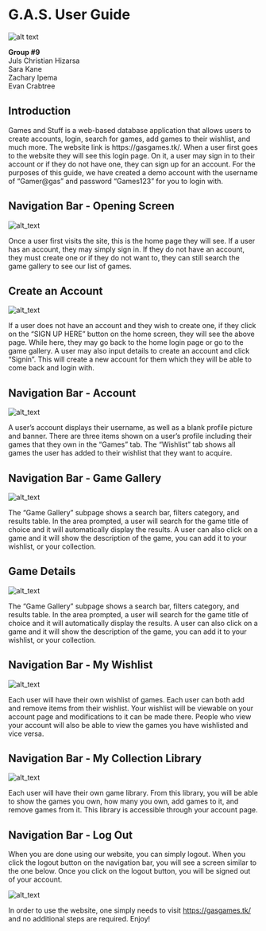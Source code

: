 # G.A.S. User Guide
![alt text][logo]

**Group #9**<br>
Juls Christian Hizarsa<br>
Sara Kane <br>
Zachary Ipema<br>
Evan Crabtree<br>

<h2>Introduction</h2>
Games and Stuff is a web-based database application that allows users to create accounts, login, search for games, add games to their wishlist, and much more. The website link is https://gasgames.tk/. When a user first goes to the website they will see this login page. On it, a user may sign in to their account or if they do not have one, they can sign up for an account. For the purposes of this guide, we have created a demo account with the username of “Gamer@gas” and password “Games123” for you to login with. 

<h2>Navigation Bar - Opening Screen</h2>

![alt_text][navbar]

Once a user first visits the site, this is the home page they will see. If a user has an account, they may simply sign in. If they do not have an account, they must create one or if they do not want to, they can still search the game gallery to see our list of games.

<h2>Create an Account</h2>

![alt_text][createacc]

If a user does not have an account and they wish to create one, if they click on the “SIGN UP HERE” button on the home screen, they will see the above page. While here, they may go back to the home login page or go to the game gallery. A user may also input details to create an account and click “Signin”. This will create a new account for them which they will be able to come back and login with.

<h2>Navigation Bar - Account</h2>

![alt_text][navaccount]

A user’s account displays their username, as well as a blank profile picture and banner. There are three items shown on a user’s profile including their games that they own in the “Games” tab. The “Wishlist” tab shows all games the user has added to their wishlist that they want to acquire. 

<h2>Navigation Bar - Game Gallery</h2>

![alt_text][navgallery]

The “Game Gallery” subpage shows a search bar, filters category, and results table. In the area prompted, a user will search for the game title of choice and it will automatically display the results. A user can also click on a game and it will show the description of the game, you can add it to your wishlist, or your collection.

<h2>Game Details</h2>

![alt_text][gamedetails]

The “Game Gallery” subpage shows a search bar, filters category, and results table. In the area prompted, a user will search for the game title of choice and it will automatically display the results. A user can also click on a game and it will show the description of the game, you can add it to your wishlist, or your collection.

<h2>Navigation Bar - My Wishlist</h2>

![alt_text][navwishlist]

Each user will have their own wishlist of games. Each user can both add and remove items from their wishlist. Your wishlist will be viewable on your account page and modifications to it can be made there. People who view your account will also be able to view the games you have wishlisted and vice versa.

<h2>Navigation Bar - My Collection Library</h2>

![alt_text][navcollection]

Each user will have their own game library. From this library, you will be able to show the games you own, how many you own, add games to it, and remove games from it. This library is accessible through your account page.

<h2>Navigation Bar - Log Out</h2>

When you are done using our website, you can simply logout. When you click the logout button on the navigation bar, you will see a screen similar to the one below. Once you click on the logout button, you will be signed out of your account.

![alt_text][navlogout]

In order to use the website, one simply needs to visit https://gasgames.tk/ and no additional steps are required. Enjoy!

[logo]: https://cdn.discordapp.com/attachments/908625213435019297/968740100634730516/412ProjectLogo.png "logo"
[navbar]: https://cdn.discordapp.com/attachments/908625213435019297/968740121333628968/unknown.png "navbar"
[createacc]: https://cdn.discordapp.com/attachments/908625213435019297/968740136949002250/unknown.png "createacc"
[navaccount]: https://cdn.discordapp.com/attachments/908625213435019297/968740152975441930/unknown.png "navaccount"
[navgallery]: https://cdn.discordapp.com/attachments/908625213435019297/968740165566746664/unknown.png "navgallery"
[gamedetails]: https://cdn.discordapp.com/attachments/908625213435019297/968740174467051530/unknown.png "gamedetails"
[navwishlist]: https://cdn.discordapp.com/attachments/908625213435019297/968740186685059082/unknown.png "navwishlist"
[navcollection]: https://cdn.discordapp.com/attachments/908625213435019297/968740198827560980/unknown.png "navcollection"
[navlogout]: https://cdn.discordapp.com/attachments/908625213435019297/968740210131230720/unknown.png "navlogout"
